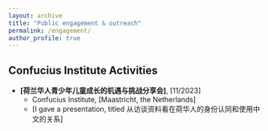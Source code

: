 ```yaml
---
layout: archive
title: "Public engagement & outreach"
permalink: /engagement/
author_profile: true
---
```


## Confucius Institute Activities

* **[荷兰华人青少年儿童成长的机遇与挑战分享会]**, [11/2023]
  * Confucius Institute, [Maastricht, the Netherlands]
  * [I gave a presentation, titled 从访谈资料看在荷华人的身份认同和使用中文的关系]
